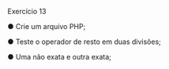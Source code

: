 Exercício 13

● Crie um arquivo PHP;

● Teste o operador de resto em duas divisões;

● Uma não exata e outra exata;